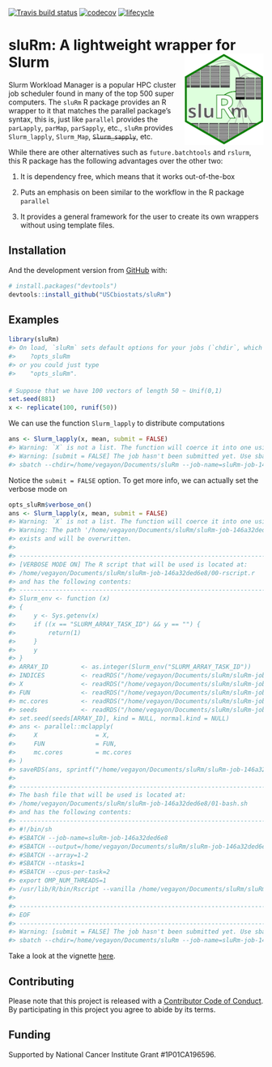 
[![Travis build
status](https://travis-ci.org/USCbiostats/sluRm.svg?branch=master)](https://travis-ci.org/USCbiostats/sluRm)
[![codecov](https://codecov.io/gh/USCbiostats/sluRm/branch/master/graph/badge.svg)](https://codecov.io/gh/USCbiostats/sluRm)
[![lifecycle](https://img.shields.io/badge/lifecycle-experimental-orange.svg)](https://www.tidyverse.org/lifecycle/#experimental)

<!-- README.md is generated from README.Rmd. Please edit that file -->

# sluRm: A lightweight wrapper for Slurm <img src="man/figures/logo.svg" height="180px" align="right"/>

Slurm Workload Manager is a popular HPC cluster job scheduler found in
many of the top 500 super computers. The `sluRm` R package provides an R
wrapper to it that matches the parallel package’s syntax, this is, just
like `parallel` provides the `parLapply`, `parMap`, `parSapply`, etc.,
`sluRm` provides `Slurm_lapply`, `Slurm_Map`, ~~`Slurm_sapply`~~, etc.

While there are other alternatives such as `future.batchtools` and
`rslurm`, this R package has the following advantages over the other
two:

1.  It is dependency free, which means that it works out-of-the-box

2.  Puts an emphasis on been similar to the workflow in the R package
    `parallel`

3.  It provides a general framework for the user to create its own
    wrappers without using template files.

## Installation

And the development version from [GitHub](https://github.com/) with:

``` r
# install.packages("devtools")
devtools::install_github("USCbiostats/sluRm")
```

## Examples

``` r
library(sluRm)
#> On load, `sluRm` sets default options for your jobs (`chdir`, which is the default directory where sluRm will use to create the auxiliar files, and `job-name`, which is the option of the same name in Slurm. You can view/set these at:
#>    ?opts_sluRm
#> or you could just type
#>    "opts_sluRm".

# Suppose that we have 100 vectors of length 50 ~ Unif(0,1)
set.seed(881)
x <- replicate(100, runif(50))
```

We can use the function `Slurm_lapply` to distribute computations

``` r
ans <- Slurm_lapply(x, mean, submit = FALSE)
#> Warning: `X` is not a list. The function will coerce it into one using `as.list`
#> Warning: [submit = FALSE] The job hasn't been submitted yet. Use sbatch() to submit the job, or you can submit it via command line using the following:
#> sbatch --chdir=/home/vegayon/Documents/sluRm --job-name=sluRm-job-146a32ded6e8 /home/vegayon/Documents/sluRm/sluRm-job-146a32ded6e8/01-bash.sh
```

Notice the `submit = FALSE` option. To get more info, we can actually
set the verbose mode on

``` r
opts_sluRm$verbose_on()
ans <- Slurm_lapply(x, mean, submit = FALSE)
#> Warning: `X` is not a list. The function will coerce it into one using `as.list`
#> Warning: The path '/home/vegayon/Documents/sluRm/sluRm-job-146a32ded6e8' already
#> exists and will be overwritten.
#> 
#> --------------------------------------------------------------------------------
#> [VERBOSE MODE ON] The R script that will be used is located at:
#> /home/vegayon/Documents/sluRm/sluRm-job-146a32ded6e8/00-rscript.r
#> and has the following contents:
#> --------------------------------------------------------------------------------
#> Slurm_env <- function (x) 
#> {
#>     y <- Sys.getenv(x)
#>     if ((x == "SLURM_ARRAY_TASK_ID") && y == "") {
#>         return(1)
#>     }
#>     y
#> }
#> ARRAY_ID         <- as.integer(Slurm_env("SLURM_ARRAY_TASK_ID"))
#> INDICES          <- readRDS("/home/vegayon/Documents/sluRm/sluRm-job-146a32ded6e8/INDICES.rds")
#> X                <- readRDS("/home/vegayon/Documents/sluRm/sluRm-job-146a32ded6e8/X.rds")[INDICES[[ARRAY_ID]]]
#> FUN              <- readRDS("/home/vegayon/Documents/sluRm/sluRm-job-146a32ded6e8/FUN.rds")
#> mc.cores         <- readRDS("/home/vegayon/Documents/sluRm/sluRm-job-146a32ded6e8/mc.cores.rds")
#> seeds            <- readRDS("/home/vegayon/Documents/sluRm/sluRm-job-146a32ded6e8/seeds.rds")
#> set.seed(seeds[ARRAY_ID], kind = NULL, normal.kind = NULL)
#> ans <- parallel::mclapply(
#>     X                = X,
#>     FUN              = FUN,
#>     mc.cores         = mc.cores
#> )
#> saveRDS(ans, sprintf("/home/vegayon/Documents/sluRm/sluRm-job-146a32ded6e8/03-answer-%03i.rds", ARRAY_ID), compress = TRUE)
#> 
#> --------------------------------------------------------------------------------
#> The bash file that will be used is located at:
#> /home/vegayon/Documents/sluRm/sluRm-job-146a32ded6e8/01-bash.sh
#> and has the following contents:
#> --------------------------------------------------------------------------------
#> #!/bin/sh
#> #SBATCH --job-name=sluRm-job-146a32ded6e8
#> #SBATCH --output=/home/vegayon/Documents/sluRm/sluRm-job-146a32ded6e8/02-output-%A-%a.out
#> #SBATCH --array=1-2
#> #SBATCH --ntasks=1
#> #SBATCH --cpus-per-task=2
#> export OMP_NUM_THREADS=1
#> /usr/lib/R/bin/Rscript --vanilla /home/vegayon/Documents/sluRm/sluRm-job-146a32ded6e8/00-rscript.r
#> 
#> --------------------------------------------------------------------------------
#> EOF
#> --------------------------------------------------------------------------------
#> Warning: [submit = FALSE] The job hasn't been submitted yet. Use sbatch() to submit the job, or you can submit it via command line using the following:
#> sbatch --chdir=/home/vegayon/Documents/sluRm --job-name=sluRm-job-146a32ded6e8 /home/vegayon/Documents/sluRm/sluRm-job-146a32ded6e8/01-bash.sh
```

Take a look at the vignette [here](vignettes/getting-started.Rmd).

## Contributing

Please note that this project is released with a [Contributor Code of
Conduct](CODE_OF_CONDUCT.md). By participating in this project you agree
to abide by its terms.

## Funding

Supported by National Cancer Institute Grant \#1P01CA196596.
